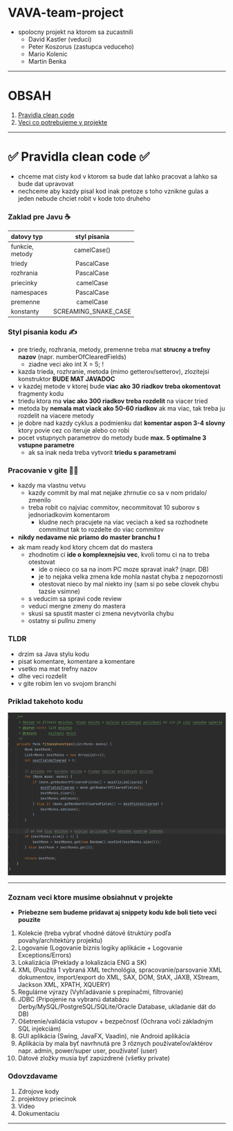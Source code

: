 # VAVA-team-project

- spolocny projekt na ktorom sa zucastnili
  - David Kastler (veduci)
  - Peter Koszorus (zastupca veduceho)
  - Mario Kolenic
  - Martin Benka
  
---
# OBSAH
1. [Pravidla clean code ](#clean_code)
2. [Veci co potrebujeme v projekte]()

---

# ✅ Pravidla clean code ✅
- chceme mat cisty kod v ktorom sa bude dat lahko pracovat a lahko sa bude dat upravovat
- nechceme aby kazdy pisal kod inak pretoze s toho vznikne gulas a jeden nebude chciet robit v kode toto druheho

### Zaklad pre Javu ☕

| datovy typ           |     styl pisania     |
|:---------------------|:--------------------:|
| funkcie, <br/>metody |     camelCase()      |
| triedy               |      PascalCase      |
| rozhrania            |      PascalCase      |
| priecinky            |      camelCase       |
| namespaces           |      PascalCase      |
| premenne             |      camelCase       |
| konstanty            | SCREAMING_SNAKE_CASE |

### Styl pisania kodu ✍️
- pre triedy, rozhrania, metody, premenne treba mat **strucny a trefny nazov**  (napr. numberOfClearedFields)
  - ziadne veci ako int X = 5; !
- kazda trieda, rozhranie, metoda (mimo getterov/setterov), zlozitejsi konstruktor **BUDE MAT JAVADOC**
- v kazdej metode v ktorej bude **viac ako 30 riadkov treba okomentovat** fragmenty kodu
- triedu ktora ma **viac ako 300 riadkov treba rozdelit** na viacer tried
- metoda by **nemala mat viack ako 50-60 riadkov** ak ma viac, tak treba ju rozdelit na viacere metody
- je dobre nad kazdy cyklus a podmienku dat **komentar aspon 3-4 slovny** ktory povie cez co iteruje alebo co robi
- pocet vstupnych parametrov do metody bude **max. 5 optimalne 3 vstupne parametre**
  - ak sa inak neda treba vytvorit **triedu s parametrami**

### Pracovanie v gite 👨‍💻
- kazdy ma vlastnu vetvu
  - kazdy commit by mal mat nejake zhrnutie co sa v nom pridalo/ zmenilo
  - treba robit co najviac commitov, necommitovat 10 suborov s jednoriadkovim komentarom
    - kludne nech pracujete na viac veciach a ked sa rozhodnete commitnut tak to rozdelte do viac commitov
- **nikdy nedavame nic priamo do master branchu ❗**
- ak mam ready kod ktory chcem dat do mastera
  - zhodnotim ci **ide o komplexnejsiu vec**, kvoli tomu ci na to treba otestovat
    - ide o nieco co sa na inom PC moze spravat inak? (napr. DB)
    - je to nejaka velka zmena kde mohla nastat chyba z nepozornosti
    - otestovat nieco by mal niekto iny (sam si po sebe clovek chybu tazsie vsimne)
  - s veducim sa spravi code review
  - veduci mergne zmeny do mastera
  - skusi sa spustit master ci zmena nevytvorila chybu
  - ostatny si pullnu zmeny

### TLDR
- drzim sa Java stylu kodu
- pisat komentare, komentare a komentare
- vsetko ma mat trefny nazov
- dlhe veci rozdelit
- v gite robim len vo svojom branchi
### Priklad takehoto kodu
![CleanCodeExample](mdFiles/CleanCodeExample.png)

---
### Zoznam veci ktore musime obsiahnut v projekte
- **Priebezne sem budeme pridavat aj snippety kodu kde boli tieto veci pouzite**

1. Kolekcie (treba vybrať vhodné dátové štruktúry podľa povahy/architektúry projektu)
2. Logovanie (Logovanie biznis logiky aplikácie + Logovanie Exceptions/Errors)
3. Lokalizácia (Preklady a lokalizácia ENG a SK)
4. XML (Použitá 1 vybraná XML technológia, spracovanie/parsovanie XML dokumentov, import/export do XML, SAX, DOM, StAX, JAXB, XStream, Jackson XML, XPATH, XQUERY)
5. Regulárne výrazy (Vyhľadávanie s prepínačmi, filtrovanie)
6. JDBC (Pripojenie na vybranú databázu Derby/MySQL/PostgreSQL/SQLite/Oracle Database, ukladanie dát do DB)
7. Ošetrenie/validácia vstupov + bezpečnosť (Ochrana voči základným SQL injekciám)
8. GUI aplikácia (Swing, JavaFX, Vaadin), nie Android aplikácia
9. Aplikácia by mala byť navrhnutá pre 3 rôznych používateľov/aktérov napr. admin, power/super user, používateľ (user)
10. Dátové zložky musia byť zapúzdrené (všetky private)


### Odovzdavame
1. Zdrojove kody
2. projektovy priecinok
3. Video
4. Dokumentaciu
---

